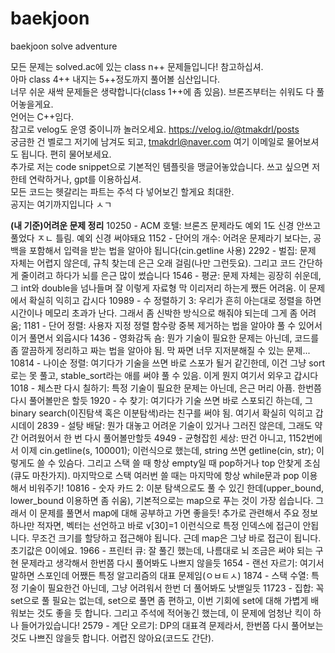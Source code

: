 # baekjoon

baekjoon solve adventure

모든 문제는 solved.ac에 있는 class n++ 문제들입니다! 참고하십셔.<br>
아마 class 4++ 내지는 5++정도까지 풀어볼 심산입니다.<br>
너무 쉬운 새싹 문제들은 생략합니다(class 1++에 좀 있음). 브론즈부터는 쉬워도 다 풀어놓을게요.<br>
언어는 C++임다.<br>
참고로 velog도 운영 중이니까 놀러오세요. https://velog.io/@tmakdrl/posts<br>
궁금한 건 벨로그 저기에 남겨도 되고, tmakdrl@naver.com 여기 이메일로 물어보셔도 됩니다. 편히 물어보세요.<br>
추가로 저는 code snippet으로 기본적인 템플릿을 맹글어놓았습니다. 쓰고 싶으면 저한테 연락하거나, gpt를 이용하십셔.<br>
모든 코드는 헷갈리는 파트는 주석 다 넣어보긴 할게요 최대한.<br>
공지는 여기까지입니다 ㅅㄱ<br>

**(내 기준)어려운 문제 정리**
10250 - ACM 호텔: 브론즈 문제라도 예외 1도 신경 안쓰고 풀었다 ㅈㄴ 틀림. 예외 신경 써야돼요
1152 - 단어의 개수: 어려운 문제라기 보다는, 공백을 포함해서 입력을 받는 법을 알아야 됩니다(cin.getline 사용)
2292 - 벌집: 문제 자체는 어렵지 않은데, 규칙 찾는데 은근 오래 걸림(나만 그런듯요). 그리고 코드 간단하게 줄이려고 하다가 뇌를 은근 많이 썼습니다
1546 - 평균: 문제 자체는 굉장히 쉬운데, 그 int와 double을 넘나들며 잘 이렇게 자료형 막 이리저리 하는게 쨌든 어려움. 이 문제에서 확실히 익히고 갑시다
10989 - 수 정렬하기 3: 우리가 흔히 아는대로 정렬을 하면 시간이나 메모리 초과가 난다. 그래서 좀 신박한 방식으로 해줘야 되는데 그게 좀 어려움;
1181 - 단어 정렬: 사용자 지정 정렬 함수랑 중복 제거하는 법을 알아야 풀 수 있어서 이거 풀면서 외웁시다
1436 - 영화감독 숌: 뭔가 기술이 필요한 문제는 아닌데, 코드를 좀 깔끔하게 정리하고 짜는 법을 알아야 됨. 막 짜면 너무 지저분해질 수 있는 문제...
10814 - 나이순 정렬: 여기다가 기술을 쓰면 바로 스포가 될거 같긴한데, 이건 그냥 sort로는 못 풀고, stable_sort라는 애를 써야 풀 수 있음. 이게 뭔지 여기서 외우고 갑시다
1018 - 체스판 다시 칠하기: 특정 기술이 필요한 문제는 아닌데, 은근 머리 아픔. 한번쯤 다시 풀어볼만은 할듯
1920 - 수 찾기: 여기다가 기술 쓰면 바로 스포되긴 하는데, 그 binary search(이진탐색 혹은 이분탐색)라는 친구를 써야 됨. 여기서 확실히 익히고 갑시데이
2839 - 설탕 배달: 뭔가 대놓고 어려운 기술이 있거나 그러진 않은데, 그래도 약간 어려웠어서 한 번 다시 풀어볼만할듯
4949 - 균형잡힌 세상: 딴건 아니고, 1152번에서 이제 cin.getline(s, 100001); 이런식으로 했는데, string 쓰면 getline(cin, str); 이렇게도 쓸 수 있슴다.
그리고 스택 쓸 때 항상 empty일 때 pop하거나 top 안찾게 조심(큐도 마찬가지). 마지막으로 스택 여러번 쓸 때는 마지막에 항상 while문과 pop 이용해서 비워주기!
10816 - 숫자 카드 2: 이분 탐색으로도 풀 수 있긴 한데(upper_bound, lower_bound 이용하면 좀 쉬움), 기본적으로는 map으로 푸는 것이 가장 쉽습니다. 그래서 이 문제를 풀면서 map에 대해 공부하고 가면 좋을듯!
추가로 관련해서 주요 정보 하나만 적자면, 벡터는 선언하고 바로 v[30]=1 이런식으로 특정 인덱스에 접근이 안됩니다. 무조건 크기를 할당하고 접근해야 됩니다. 근데 map은 그냥 바로 접근이 됩니다. 초기값은 0이에요.
1966 - 프린터 큐: 잘 풀긴 했는데, 나름대로 뇌 조금은 써야 되는 구현 문제라고 생각해서 한번쯤 다시 풀어봐도 나쁘지 않을듯
1654 - 랜선 자르기: 여기서 말하면 스포인데 어쨌든 특정 알고리즘의 대표 문제임(ㅇㅂㅌㅅ)
1874 - 스택 수열: 특정 기술이 필요한건 아닌데, 그냥 어려워서 한번 더 풀어봐도 낫밷일듯
11723 - 집합: 꼭 set으로 풀 필요는 없는데, set으로 풀면 좀 편하고, 이번 기회에 set에 대해 가볍게 배워보는 것도 좋을 듯 합니다. 그리고 주석에 적어놓긴 했는데, 이 문제에 엄청난 킥이 하나 들어가있습니다!
2579 - 계단 오르기: DP의 대표격 문제라서, 한번쯤 다시 풀어보는 것도 나쁘진 않을듯 합니다. 어렵진 않아요(코드도 간단).

